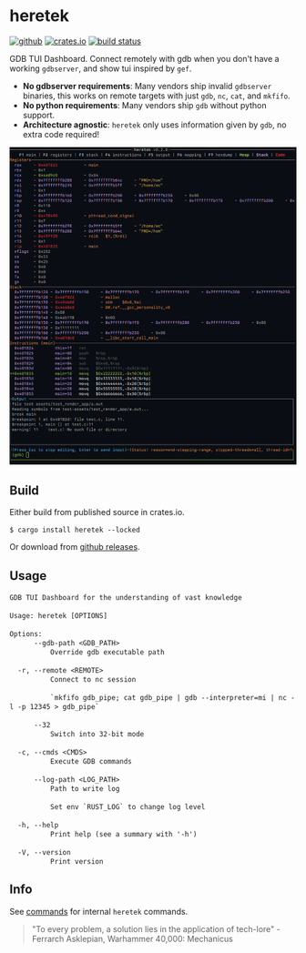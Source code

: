 # heretek
[<img alt="github" src="https://img.shields.io/badge/github-wcampbell0x2a/heretek-8da0cb?style=for-the-badge&labelColor=555555&logo=github" height="20">](https://github.com/wcampbell0x2a/heretek)
[<img alt="crates.io" src="https://img.shields.io/crates/v/heretek.svg?style=for-the-badge&color=fc8d62&logo=rust" height="20">](https://crates.io/crates/heretek)
[<img alt="build status" src="https://img.shields.io/github/actions/workflow/status/wcampbell0x2a/heretek/main.yml?branch=master&style=for-the-badge" height="20">](https://github.com/wcampbell0x2a/heretek/actions?query=branch%3Amaster)

GDB TUI Dashboard. Connect remotely with gdb when you don't have a working `gdbserver`, and show tui inspired by `gef`.

* **No gdbserver requirements**: Many vendors ship invalid `gdbserver` binaries, this works on remote targets with just `gdb`, `nc`, `cat`, and `mkfifo`.
* **No python requirements**: Many vendors ship `gdb` without python support.
* **Architecture agnostic**: `heretek` only uses information given by `gdb`, no extra code required!

![screenshot](images/screenshot.png)

## Build
Either build from published source in crates.io.
```
$ cargo install heretek --locked
```

Or download from [github releases](https://github.com/wcampbell0x2a/heretek/releases).

## Usage
```console
GDB TUI Dashboard for the understanding of vast knowledge

Usage: heretek [OPTIONS]

Options:
      --gdb-path <GDB_PATH>
          Override gdb executable path

  -r, --remote <REMOTE>
          Connect to nc session

          `mkfifo gdb_pipe; cat gdb_pipe | gdb --interpreter=mi | nc -l -p 12345 > gdb_pipe`

      --32
          Switch into 32-bit mode

  -c, --cmds <CMDS>
          Execute GDB commands

      --log-path <LOG_PATH>
          Path to write log

          Set env `RUST_LOG` to change log level

  -h, --help
          Print help (see a summary with '-h')

  -V, --version
          Print version
```

## Info
See [commands](./docs/commands.md) for internal `heretek` commands.

> "To every problem, a solution lies in the application of tech-lore" - Ferrarch Asklepian, Warhammer 40,000: Mechanicus
